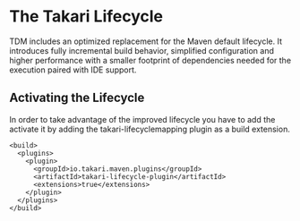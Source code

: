 # The Takari Lifecycle

TDM includes an optimized replacement for the Maven default lifecycle. It
introduces fully incremental build behavior, simplified configuration and higher
performance with a smaller footprint of dependencies needed for the execution
paired with IDE support.

## Activating the Lifecycle

In order to take advantage of the improved lifecycle you have to add the
activate it by adding the takari-lifecyclemapping plugin as a build extension.

    <build>
      <plugins>
        <plugin>
          <groupId>io.takari.maven.plugins</groupId>
          <artifactId>takari-lifecycle-plugin</artifactId>
          <extensions>true</extensions>
        </plugin>
      </plugins>
    </build>


